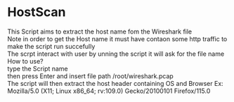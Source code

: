# HostScan
This Script aims to extract the host name fom the Wireshark file <br>
Note in order to get the Host name it must have contaon some http traffic to make the script run succefully<br> 
The scrpt interact with user by unning the script it will ask for the file name
How to use?<br>
type the Script name <br>
then press Enter and insert file path /root/wireshark.pcap<br>
The script will then extract the host header containing OS and Browser Ex: Mozilla/5.0 (X11; Linux x86_64; rv:109.0) Gecko/20100101 Firefox/115.0 <br>
                                                                      
